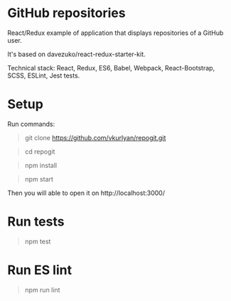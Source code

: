 # GitHub repositories

React/Redux example of application that displays repositories of a GitHub user.

It's based on davezuko/react-redux-starter-kit.

Technical stack: React, Redux, ES6, Babel, Webpack, React-Bootstrap, SCSS, ESLint, Jest tests.

# Setup

Run commands:

> git clone https://github.com/vkurlyan/repogit.git

> cd repogit

> npm install

> npm start

Then you will able to open it on http://localhost:3000/

# Run tests

> npm test

# Run ES lint

> npm run lint
